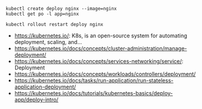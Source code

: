 ```
kubectl create deploy nginx --image=nginx
kubectl get po -l app=nginx
 
kubectl rollout restart deploy nginx
```

- https://kubernetes.io/: K8s, is an open-source system for automating deployment, scaling, and...
- https://kubernetes.io/docs/concepts/cluster-administration/manage-deployment/
- https://kubernetes.io/docs/concepts/services-networking/service/: Deployment
- https://kubernetes.io/docs/concepts/workloads/controllers/deployment/
- https://kubernetes.io/docs/tasks/run-application/run-stateless-application-deployment/
- https://kubernetes.io/docs/tutorials/kubernetes-basics/deploy-app/deploy-intro/
